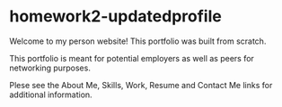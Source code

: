 # homework2-updatedprofile
Welcome to my person website! This portfolio was built from scratch.

This portfolio is meant for potential employers as well as peers for networking purposes.

Plese see the About Me, Skills, Work, Resume and Contact Me links for additional information.
